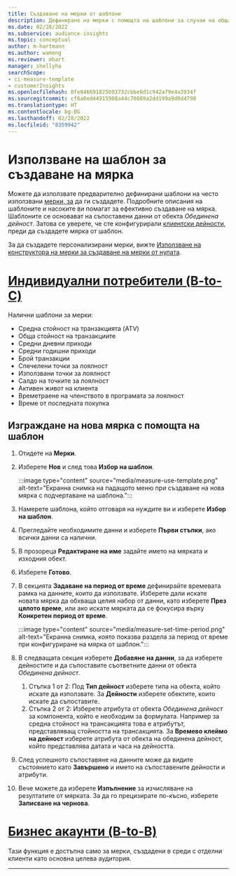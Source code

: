 ```yaml
---
title: Създаване на мерки от шаблони
description: Дефиниране на мерки с помощта на шаблони за случаи на обща употреба.
ms.date: 02/28/2022
ms.subservice: audience-insights
ms.topic: conceptual
author: m-hartmann
ms.author: wameng
ms.reviewer: mhart
manager: shellyha
searchScope:
- ci-measure-template
- customerInsights
ms.openlocfilehash: 0fe846691825b93732cbbe6d1c942a79e4a3934f
ms.sourcegitcommit: cf6a0ed44915908a44c70889a2dd199a9d0d4798
ms.translationtype: HT
ms.contentlocale: bg-BG
ms.lasthandoff: 02/28/2022
ms.locfileid: "8359942"
---
```

# <a name="use-a-template-to-build-a-measure"></a>Използване на шаблон за създаване на мярка

Можете да използвате предварително дефинирани шаблони на често използвани [мерки, за](measures.md) да ги създадете. Подробните описания на шаблоните и насоките ви помагат за ефективно създаване на мярка. Шаблоните се основават на съпоставени данни от обекта *Обединена дейност*. Затова се уверете, че сте конфигурирали [клиентски дейности](activities.md), преди да създадете мярка от шаблон.

За да създадете персонализирани мерки, вижте [Използване на конструктора на мерки за създаване на мерки от нулата](measure-builder.md).

# <a name="individual-consumers-b-to-c"></a>[Индивидуални потребители (B-to-C)](#tab/b2c)

Налични шаблони за мерки: 
- Средна стойност на транзакцията (ATV)
- Обща стойност на транзакциите
- Средни дневни приходи
- Средни годишни приходи
- Брой транзакции
- Спечелени точки за лоялност
- Използвани точки за лоялност
- Салдо на точките за лоялност
- Активен живот на клиента
- Времетраене на членството в програмата за лоялност
- Време от последната покупка

## <a name="build-a-new-measure-using-a-template"></a>Изграждане на нова мярка с помощта на шаблон

1. Отидете на **Мерки**.

1. Изберете **Нов** и след това **Избор на шаблон**.

   :::image type="content" source="media/measure-use-template.png" alt-text="Екранна снимка на падащото меню при създаване на нова мярка с подчертаване на шаблона.":::

1. Намерете шаблона, който отговаря на нуждите ви и изберете **Избор на шаблон**.

1. Прегледайте необходимите данни и изберете **Първи стъпки**, ако всички данни са налични.

1. В прозореца **Редактиране на име** задайте името на мярката и изходния обект. 

1. Изберете **Готово**.

1. В секцията **Задаване на период от време** дефинирайте времевата рамка на данните, които да използвате. Изберете дали искате новата мярка да обхваща целия набор от данни, като изберете **През цялото време**, или ако искате мярката да се фокусира върху **Конкретен период от време**.

   :::image type="content" source="media/measure-set-time-period.png" alt-text="Екранна снимка, която показва раздела за период от време при конфигуриране на мярка от шаблон.":::

1. В следващата секция изберете **Добавяне на данни**, за да изберете дейностите и да съпоставите съответните данни от обекта *Обединена дейност*.

    1. Стъпка 1 от 2: Под **Тип дейност** изберете типа на обекта, който искате да използвате. За **Дейности** изберете обектите, които искате да съпоставите.
    1. Стъпка 2 от 2: Изберете атрибута от обекта *Обединена дейност* за компонента, който е необходим за формулата. Например за средна стойност на трансакцията това е атрибутът, представляващ стойността на трансакцията. За **Времево клеймо на дейност** изберете атрибута от обекта на обединена дейност, който представлява датата и часа на дейността.
   
1. След успешното съпоставяне на данните може да видите състоянието като **Завършено** и името на съпоставените дейности и атрибути.

1. Вече можете да изберете **Изпълнение** за изчисляване на резултатите от мярката. За да го прецизирате по-късно, изберете **Записване на чернова**.

# <a name="business-accounts-b-to-b"></a>[Бизнес акаунти (B-to-B)](#tab/b2b)

Тази функция е достъпна само за мерки, създадени в среди с отделни клиенти като основна целева аудитория.

---

